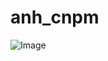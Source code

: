 # anh_cnpm
![Image](https://github.com/user-attachments/assets/3ac251d7-8889-44bc-b165-5993885a8693)
